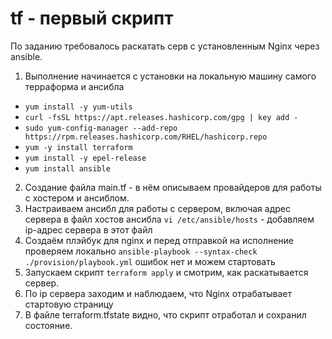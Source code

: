 # tf - первый скрипт
По заданию требовалось раскатать серв с установленным Nginx через ansible.
1. Выполнение начинается с установки на локальную машину самого терраформа и ансибла
* `yum install -y yum-utils`
* `curl -fsSL https://apt.releases.hashicorp.com/gpg | key add -`
* `sudo yum-config-manager --add-repo https://rpm.releases.hashicorp.com/RHEL/hashicorp.repo`
* `yum -y install terraform`
* `yum install -y epel-release`
* `yum install ansible`
2. Создание файла main.tf - в нём описываем провайдеров для работы с хостером и ансиблом.
3. Настраиваем ансибл для работы с сервером, включая адрес сервера в файл хостов ансибла
`vi /etc/ansible/hosts` - добавляем ip-адрес сервера в этот файл
4. Создаём плэйбук для nginx и перед отправкой на исполнение проверяем локально
`ansible-playbook --syntax-check ./provision/playbook.yml` ошибок нет и можем стартовать
5. Запускаем скрипт 
`terraform apply` и смотрим, как раскатывается сервер. 
6. По ip сервера заходим и наблюдаем, что Nginx отрабатывает стартовую страницу
7. В файле terraform.tfstate видно, что скрипт отработал и сохранил состояние.
